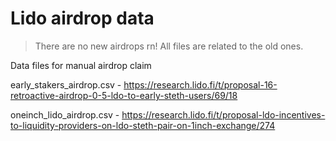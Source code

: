 # Lido airdrop data

>
> There are no new airdrops rn! All files are related to the old ones.
>


Data files for manual airdrop claim

early_stakers_airdrop.csv - https://research.lido.fi/t/proposal-16-retroactive-airdrop-0-5-ldo-to-early-steth-users/69/18

oneinch_lido_airdrop.csv - https://research.lido.fi/t/proposal-ldo-incentives-to-liquidity-providers-on-ldo-steth-pair-on-1inch-exchange/274


